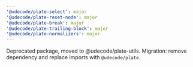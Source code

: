 ```yaml
---
'@udecode/plate-select': major
'@udecode/plate-reset-node': major
'@udecode/plate-break': major
'@udecode/plate-trailing-block': major
'@udecode/plate-normalizers': major
---
```


Deprecated package, moved to @udecode/plate-utils. Migration: remove dependency and replace imports with `@udecode/plate`.
